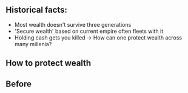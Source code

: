 ## Historical facts:
- Most wealth doesn't survive three generations
- 'Secure wealth' based on current empire often fleets with it
- Holding cash gets you killed
-> How can one protect wealth across many millenia?

## How to protect wealth

## Before 